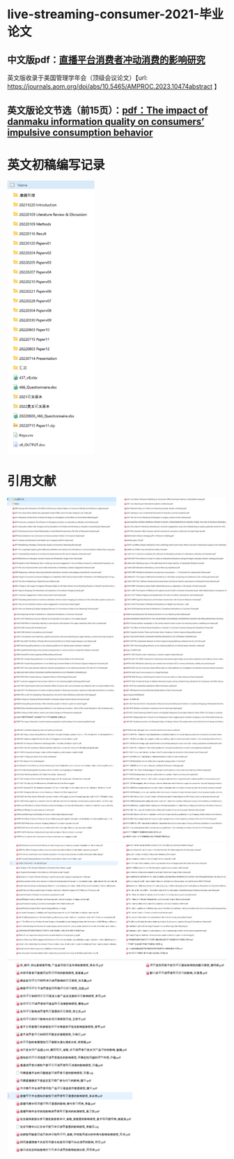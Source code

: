 # live-streaming-consumer-2021-毕业论文

## 中文版pdf：[直播平台消费者冲动消费的影响研究](https://github.com/coco2023/live-streaming-consumer/blob/main/%E9%9F%A9%E5%8F%AF%E5%BD%A73170803035-%E7%9B%B4%E6%92%AD%E5%B9%B3%E5%8F%B0%E5%BC%B9%E5%B9%95%E4%BF%A1%E6%81%AF%E8%B4%A8%E9%87%8F%E5%AF%B9%E5%86%B2%E5%8A%A8%E6%B6%88%E8%B4%B9%E7%9A%84%E5%BD%B1%E5%93%8D%E7%A0%94%E7%A9%B6.pdf)

英文版收录于美国管理学年会（顶级会议论文）【url: https://journals.aom.org/doi/abs/10.5465/AMPROC.2023.10474abstract  】

## 英文版论文节选（前15页）：[pdf：The impact of danmaku information quality on consumers’ impulsive consumption behavior](https://github.com/coco2023/live-streaming-consumer/blob/main/The%20impact%20of%20danmaku%20information%20quality%20on%20consumers%E2%80%99%20impulsive%20consumption%20behavior%20_Keyu%20Han_15Pages.pdf) 

# 英文初稿编写记录
<img src="https://raw.githubusercontent.com/coco2023/live-streaming-consumer/main/%E5%BC%95%E7%94%A8%E4%B8%8E%E8%AE%BA%E6%96%87%E5%86%99%E4%BD%9C%E8%AE%B0%E5%BD%95/%E8%AE%BA%E6%96%87%E5%88%9D%E7%A8%BF%E7%BC%96%E5%86%99%E8%AE%B0%E5%BD%95.png" width="200" />

# 引用文献
![](/引用与论文写作记录/refer1.png)
![](/引用与论文写作记录/refer2.png)
![](/引用与论文写作记录/refer3.png)
![](/引用与论文写作记录/refer4.png)
![](/引用与论文写作记录/refer5.png)
